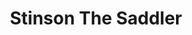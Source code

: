 ---
title: "Stinson The Saddler"
address: "Stinson The Saddler, 20 Thomas Street, Armagh, Co. Armagh"
tel: "+44 (0)28 3752 3339"
county: "Armagh"
category: "Coarse Angling"
type: "Content"
lat: "54.34708023071289"
lng: "-6.648488998413086"
---